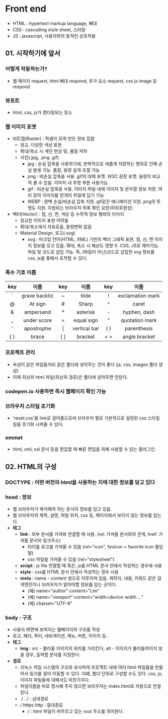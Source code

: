 # Front end

- HTML : hypertext markup language, 뼈대
- CSS : cascading style sheet, 스타일
- JS : javascript, 사용자와의 동적인 상호작용





## 01. 시작하기에 앞서

### 어떻게 작동하는가?

- 웹 페이지 request, html 뼈대 respond, 추가 요소 request, css js image 등 respond

### 뷰포트

- html, css, js가 렌더링되는 장소

### 웹 이미지 포멧

- 비트맵(Raster) : 픽셀이 모여 만든 정보 집합
  - 정교, 다양한 색상 표현
  - 확대/축소 시 계단 현상 및, 품질 저하
  - 사진(.jpg, .png .gif)
    - jpg : 손실 압축을 사용하기에, 반복적으로 새롭게 저장하는 행위로 인해 손실 발생 가능. 품질, 용량 쉽게 조절 가능
    - png : 비손실 압축을 사용. gif의 대체 포멧. W3C 권장 포맷. 용량이 비교적 클 수 있음. 이미지 내 투명 부분 사용가능
    - gif : 비손실 압축을 사용. 이미지 파일 내에 이미지 및 문자열 정보 저장. 여러 장의 이미지를 한개의 파일에 담기 가능
    - WEBP : 완벽 손실/비손실 압축 지원. gif같은 애니메이션 지원. png의 투명도 지원. 지원되는 브라우저 목록 확인 요망(하위호환성)
- 벡터(Vector) : 점, 선, 면, 색상 등 수학적 정보 형태의 이미지
  - 정교한 이미지 표현 어려움
  - 확대/축소에서 자유로움, 용량변화 없음
  - Material Design, 로고(.svg)
    - svg : 마크업 언어(HTML, XML) 기반의 벡터 그래픽 표현. 점, 선, 면 이미지 정보를 갖고 있음. 확대, 축소 시 해상도 영향 X. CSS, JS로 제어가능. 파일 및 코드로 삽입 가능. 즉, (파일이 아닌)코드로 삽입한 svg 정보를 css, js를 통해서 조작할 수 있다.

### 특수 기호 이름

 |key|이름|key|이름|key|이름|
 |:---:|:---:|:---:|:---:|:---:|:---:|
 |`|grave backtic|~|tilde|!|exclamation mark|
 |@|At sign|#|Sharp|^|caret|
 |&|ampersand|*|asterisk|-|hyphen, dash|
 |_|under score|=|equal sign|"|quotation mark|
 |'|apostrophe|\||vertical bar|( )|parenthesis|
 |{ }|brace|[ ]|bracket|< >|angle bracket|

### 프로젝트 관리

- 속성이 같은 파일들끼리 같은 폴더에 넣어주는 것이 좋다 (js, css, images 폴더 생성)
- 이때 최상위 html 파일(최상위 경로)은 폴더에 넣어주면 안된다.

### codepen.io 사용하면 즉시 웹페이지 확인 가능

### 브라우저 스타일 초기화

- 'reset.css'를 link로 걸어줌으로써 브라우저 별로 기본적으로 설정된 css 스타일링을 초기화 시켜줄 수 있다.

### emmet

- html, xml, xsl 문서 등을 편집할 때 빠른 편집을 위해 사용할 수 있는 플러그인.




## 02. HTML의 구성

### DOCTYPE : 어떤 버전의 html을 사용하는 지에 대한 정보를 담고 있다

### head : 정보

- 웹 브라우저가 해석해야 하는 문서의 정보를 담고 있음.
- 웹 브라우저의 제목, 설명, 파일 위치, css 등, 페이지에서 보이지 않는 정보를 담는다.
- **태그**
  - **link** : 외부 문서를 가져와 연결할 때 사용. (rel: 가져올 문서와의 관계, href: 가져올 문서의 링크주소)
    - 타이틀 로고를 가져올 수 있음 (rel="icon", favicon = favorite icon 줄임말)
    - css 파일을 가져올 수 있음 (rel="stylesheet")
  - **srcipt** : js file 연결할 때 혹은, js를 HTML 문서 안에서 작성하는 경우에 사용
  - **style** : css를 HTML 문서 안에서 작성하는 경우 사용
  - **meta** : name - content 쌍으로 이루어져 있음. 제작자, 내용, 키워드 같은 검색엔진이나 브라우저가 알아야할 정보를 담는 곳이다.
    - (예) name="author" content="Lim"
    - (예) name="viewport" content="width=device-width ..."
    - (예) charset="UTF-8"

### body : 구조

- 사용자 화면에 보여지는 웹페이지의 구조를 작성
- 로고, 헤더, 푸터, 네비게이션, 메뉴, 버튼, 이미지 등..
- **태그**
  - **img** : src - 불러올 이미지의 위치를 가리킨다, alt - 이미지가 불러들여지지 않을 경우, 출력할 문자를 지정한다.
- **경로**
  - 리눅스 파일 시스템의 구조와 유사하게 프로젝트 내에 여러 html 파일들을 만들어서 링크를 걸어 이동할 수 있다. 이떄, 폴더 단위로 구성할 수도 있다. css, js, 이미지 파일들에 대해서도 마찬가지다.
  - 파일이름을 따로 명시해 주지 않으면 브라우저는 index.html로 자동으로 연결된다.
  - ./ ../ : 상대경로
  - / https http : 절대경로
    - / : html 파일이 머무르고 있는 root 주소를 의미한다.
